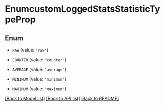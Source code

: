 # EnumcustomLoggedStatsStatisticTypeProp

## Enum


* `RAW` (value: `"raw"`)

* `COUNTER` (value: `"counter"`)

* `AVERAGE` (value: `"average"`)

* `MINIMUM` (value: `"minimum"`)

* `MAXIMUM` (value: `"maximum"`)


[[Back to Model list]](../README.md#documentation-for-models) [[Back to API list]](../README.md#documentation-for-api-endpoints) [[Back to README]](../README.md)


